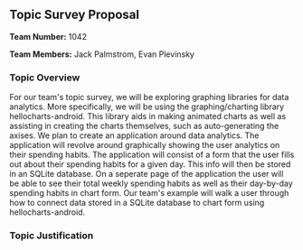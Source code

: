 ## Topic Survey Proposal

**Team Number:** 1042

**Team Members:** Jack Palmstrom, Evan Plevinsky

### Topic Overview

For our team's topic survey, we will be exploring graphing libraries for data analytics. More
specifically, we will be using the graphing/charting library hellocharts-android. This library aids
in making animated charts as well as assisting in creating the charts themselves, such as
auto-generating the axises. We plan to create an application around data analytics. The application
will revolve around graphically showing the user analytics on their spending habits. The application
will consist of a form that the user fills out about their spending habits for a given day. This
info will then be stored in an SQLite database. On a seperate page of the application the user will
be able to see their total weekly spending habits as well as their day-by-day spending habits in
chart form. Our team's example will walk a user through how to connect data stored in a SQLite
database to chart form using hellocharts-android.


### Topic Justification

